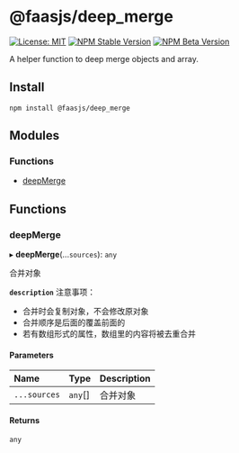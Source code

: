 # @faasjs/deep_merge

[![License: MIT](https://img.shields.io/npm/l/@faasjs/deep_merge.svg)](https://github.com/faasjs/faasjs/blob/main/packages/faasjs/deep_merge/LICENSE)
[![NPM Stable Version](https://img.shields.io/npm/v/@faasjs/deep_merge/stable.svg)](https://www.npmjs.com/package/@faasjs/deep_merge)
[![NPM Beta Version](https://img.shields.io/npm/v/@faasjs/deep_merge/beta.svg)](https://www.npmjs.com/package/@faasjs/deep_merge)

A helper function to deep merge objects and array.

## Install

    npm install @faasjs/deep_merge

## Modules

### Functions

- [deepMerge](#deepmerge)

## Functions

### deepMerge

▸ **deepMerge**(...`sources`): `any`

合并对象

**`description`**
注意事项：
* 合并时会复制对象，不会修改原对象
* 合并顺序是后面的覆盖前面的
* 若有数组形式的属性，数组里的内容将被去重合并

#### Parameters

| Name | Type | Description |
| :------ | :------ | :------ |
| `...sources` | `any`[] | 合并对象 |

#### Returns

`any`
